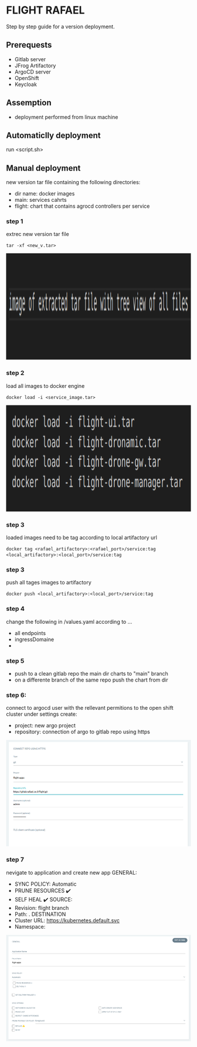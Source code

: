 # FLIGHT RAFAEL

Step by step guide for a version deployment.

## Prerequests

* Gitlab server
* JFrog Artifactory
* ArgoCD server 
* OpenShift
* Keycloak

## Assemption

* deployment performed from linux machine

## Automaticlly deployment
run <script.sh>

## Manual deployment

new version tar file  containing the following directories:
* dir name: docker images
* main: services cahrts 
* flight: chart that contains agrocd controllers per service 

### step 1

extrec new version tar file

```
tar -xf <new_v.tar>
```
<p>
<img src="https://github.com/doronamsalem/docs/blob/main/png/tar_example.png" alt="Extracted file example"
  width="686" height="289">
</p>
   
### step 2 

load all images to docker engine

```
docker load -i <service_image.tar>
```
<p>
<img src="https://github.com/doronamsalem/docs/blob/main/png/docker_load.png" alt="docker load for all images together"
  width="686" height="289">
</p>

### step 3

loaded images need to be tag according to local artifactory url

```
docker tag <rafael_artifactory>:<rafael_port>/service:tag  <local_artifactory>:<local_port>/service:tag
```

### step 3

push all tages images to artifactory

```
docker push <local_artifactory>:<local_port>/service:tag
```

### step 4

change the following in <flight>/values.yaml according to ...
* all endpoints
* ingressDomaine
* 

### step 5

* push to a clean gitlab repo the main dir charts to "main" branch
* on a differente branch of the same repo push the chart from <flight> dir 

### step 6:

connect to argocd user with the rellevant permitions to the open shift cluster
under settings create:

* project: new argo project 
* repository: connection of argo to gitlab repo using https

<p align="center">
<img src="https://github.com/doronamsalem/docs/blob/main/png/argo-repository.png" alt="argo repository"
  width="686" height="289">
</p>

### step 7

nevigate to application and create new app
 GENERAL:
  * SYNC POLICY: Automatic
  * PRUNE RESOURCES :heavy_check_mark:
  * SELF HEAL :heavy_check_mark:
 SOURCE:
  * Revision: flight branch
  * Path: .
 DESTINATION
  * Cluster URL: https://kubernetes.default.svc
  * Namespace: 

<p>
<img src="https://github.com/doronamsalem/docs/blob/main/png/app_of_apps.png" alt="app of apps"
  width="686" height="289">
</p>
